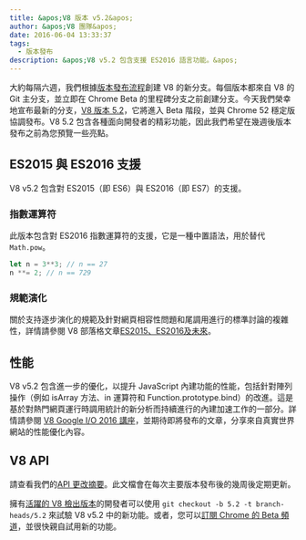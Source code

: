 ```yaml
---
title: &apos;V8 版本 v5.2&apos;
author: &apos;V8 團隊&apos;
date: 2016-06-04 13:33:37
tags:
  - 版本發布
description: &apos;V8 v5.2 包含支援 ES2016 語言功能。&apos;
---
```

大約每隔六週，我們根據[版本發布流程](/docs/release-process)創建 V8 的新分支。每個版本都來自 V8 的 Git 主分支，並立即在 Chrome Beta 的里程碑分支之前創建分支。今天我們榮幸地宣布最新的分支，[V8 版本 5.2](https://chromium.googlesource.com/v8/v8.git/+log/branch-heads/5.2)，它將進入 Beta 階段，並與 Chrome 52 穩定版協調發布。V8 5.2 包含各種面向開發者的精彩功能，因此我們希望在幾週後版本發布之前為您預覽一些亮點。

<!--truncate-->
## ES2015 與 ES2016 支援

V8 v5.2 包含對 ES2015（即 ES6）與 ES2016（即 ES7）的支援。

### 指數運算符

此版本包含對 ES2016 指數運算符的支援，它是一種中置語法，用於替代 `Math.pow`。

```js
let n = 3**3; // n == 27
n **= 2; // n == 729
```

### 規範演化

關於支持逐步演化的規範及針對網頁相容性問題和尾調用進行的標準討論的複雜性，詳情請參閱 V8 部落格文章[ES2015、ES2016及未來](/blog/modern-javascript)。

## 性能

V8 v5.2 包含進一步的優化，以提升 JavaScript 內建功能的性能，包括針對陣列操作（例如 isArray 方法、in 運算符和 Function.prototype.bind）的改進。這是基於對熱門網頁運行時調用統計的新分析而持續進行的內建加速工作的一部分。詳情請參閱 [V8 Google I/O 2016 講座](https://www.youtube.com/watch?v=N1swY14jiKc)，並期待即將發布的文章，分享來自真實世界網站的性能優化內容。

## V8 API

請查看我們的[API 更改摘要](https://docs.google.com/document/d/1g8JFi8T_oAE_7uAri7Njtig7fKaPDfotU6huOa1alds/edit)。此文檔會在每次主要版本發布後的幾周後定期更新。

擁有[活躍的 V8 檢出版本](https://v8.dev/docs/source-code#using-git)的開發者可以使用 `git checkout -b 5.2 -t branch-heads/5.2` 來試驗 V8 v5.2 中的新功能。或者，您可以[訂閱 Chrome 的 Beta 頻道](https://www.google.com/chrome/browser/beta.html)，並很快親自試用新的功能。
